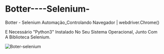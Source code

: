 # Botter----Selenium-
Botter - Selenium Automação_Controlando Navegador | webdriver.Chrome()

E Necessário "Python3" Instalado No Seu Sistema Operacional,
Junto Com A Biblioteca Selenium.


![Boter-selenium](https://user-images.githubusercontent.com/118084762/201504871-19d69c99-892f-46ec-9abc-d4efaa7edd9e.png)

